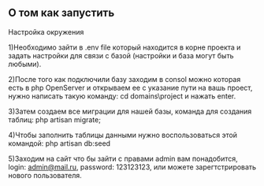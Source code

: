 ## О том как запустить

Настройка окружения


1)Необходимо зайти в .env file  который находится в корне проекта и
 задать настройки для связи с базой (настройки и база могут быть любыми).

2)После того как подключили базу заходим в consol можно которая есть в php OpenServer и 
 открываем ее с указание пути на вашь проест, нужно написать такую команду: cd domains\project и нажать enter.

3)Затем создаем все миграции для нашей базы, команда для создания таблиц: php artisan migrate;

4)Чтобы заполнить таблицы данными нужно воспользоваться этой командой: php artisan db:seed

5)Заходим на сайт что бы зайти с правами admin вам понадобится, login: admin@mail.ru, password: 123123123, 
 или можете зарегтстрировать нового пользователя.
